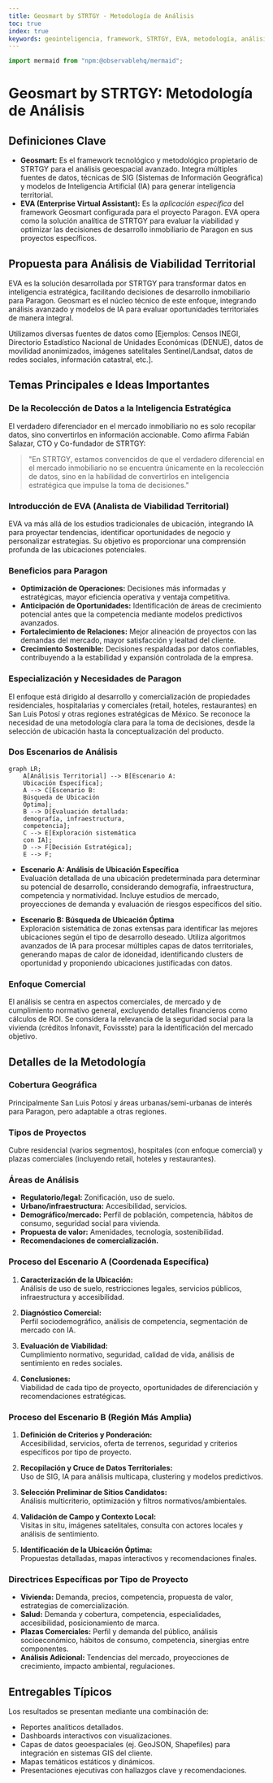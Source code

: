 ```yaml
---
title: Geosmart by STRTGY - Metodología de Análisis
toc: true
index: true
keywords: geointeligencia, framework, STRTGY, EVA, metodología, análisis territorial, IA
---
```


```js
import mermaid from "npm:@observablehq/mermaid";
```
# Geosmart by STRTGY: Metodología de Análisis

## Definiciones Clave

*   **Geosmart:** Es el framework tecnológico y metodológico propietario de STRTGY para el análisis geoespacial avanzado. Integra múltiples fuentes de datos, técnicas de SIG (Sistemas de Información Geográfica) y modelos de Inteligencia Artificial (IA) para generar inteligencia territorial.
*   **EVA (Enterprise Virtual Assistant):** Es la *aplicación específica* del framework Geosmart configurada para el proyecto Paragon. EVA opera como la solución analítica de STRTGY para evaluar la viabilidad y optimizar las decisiones de desarrollo inmobiliario de Paragon en sus proyectos específicos.

## Propuesta para Análisis de Viabilidad Territorial

EVA es la solución desarrollada por STRTGY para transformar datos en inteligencia estratégica, facilitando decisiones de desarrollo inmobiliario para Paragon. Geosmart es el núcleo técnico de este enfoque, integrando análisis avanzado y modelos de IA para evaluar oportunidades territoriales de manera integral.

Utilizamos diversas fuentes de datos como [Ejemplos: Censos INEGI, Directorio Estadístico Nacional de Unidades Económicas (DENUE), datos de movilidad anonimizados, imágenes satelitales Sentinel/Landsat, datos de redes sociales, información catastral, etc.].

## Temas Principales e Ideas Importantes

### De la Recolección de Datos a la Inteligencia Estratégica

El verdadero diferenciador en el mercado inmobiliario no es solo recopilar datos, sino convertirlos en información accionable. Como afirma Fabián Salazar, CTO y Co-fundador de STRTGY:

> "En STRTGY, estamos convencidos de que el verdadero diferencial en el mercado inmobiliario no se encuentra únicamente en la recolección de datos, sino en la habilidad de convertirlos en inteligencia estratégica que impulse la toma de decisiones."

### Introducción de EVA (Analista de Viabilidad Territorial)

EVA va más allá de los estudios tradicionales de ubicación, integrando IA para proyectar tendencias, identificar oportunidades de negocio y personalizar estrategias. Su objetivo es proporcionar una comprensión profunda de las ubicaciones potenciales.

### Beneficios para Paragon

- **Optimización de Operaciones:** Decisiones más informadas y estratégicas, mayor eficiencia operativa y ventaja competitiva.
- **Anticipación de Oportunidades:** Identificación de áreas de crecimiento potencial antes que la competencia mediante modelos predictivos avanzados.
- **Fortalecimiento de Relaciones:** Mejor alineación de proyectos con las demandas del mercado, mayor satisfacción y lealtad del cliente.
- **Crecimiento Sostenible:** Decisiones respaldadas por datos confiables, contribuyendo a la estabilidad y expansión controlada de la empresa.

### Especialización y Necesidades de Paragon

El enfoque está dirigido al desarrollo y comercialización de propiedades residenciales, hospitalarias y comerciales (retail, hoteles, restaurantes) en San Luis Potosí y otras regiones estratégicas de México. Se reconoce la necesidad de una metodología clara para la toma de decisiones, desde la selección de ubicación hasta la conceptualización del producto.

### Dos Escenarios de Análisis

```mermaid
graph LR;
    A[Análisis Territorial] --> B[Escenario A: 
    Ubicación Específica];
    A --> C[Escenario B:
    Búsqueda de Ubicación
    Óptima];
    B --> D[Evaluación detallada:
    demografía, infraestructura,
    competencia];
    C --> E[Exploración sistemática
    con IA];
    D --> F[Decisión Estratégica];
    E --> F;
```

- **Escenario A: Análisis de Ubicación Específica**  
  Evaluación detallada de una ubicación predeterminada para determinar su potencial de desarrollo, considerando demografía, infraestructura, competencia y normatividad. Incluye estudios de mercado, proyecciones de demanda y evaluación de riesgos específicos del sitio.

- **Escenario B: Búsqueda de Ubicación Óptima**  
  Exploración sistemática de zonas extensas para identificar las mejores ubicaciones según el tipo de desarrollo deseado. Utiliza algoritmos avanzados de IA para procesar múltiples capas de datos territoriales, generando mapas de calor de idoneidad, identificando clusters de oportunidad y proponiendo ubicaciones justificadas con datos.

### Enfoque Comercial

El análisis se centra en aspectos comerciales, de mercado y de cumplimiento normativo general, excluyendo detalles financieros como cálculos de ROI. Se considera la relevancia de la seguridad social para la vivienda (créditos Infonavit, Fovissste) para la identificación del mercado objetivo.

## Detalles de la Metodología

### Cobertura Geográfica

Principalmente San Luis Potosí y áreas urbanas/semi-urbanas de interés para Paragon, pero adaptable a otras regiones.

### Tipos de Proyectos

Cubre residencial (varios segmentos), hospitales (con enfoque comercial) y plazas comerciales (incluyendo retail, hoteles y restaurantes).

### Áreas de Análisis

- **Regulatorio/legal:** Zonificación, uso de suelo.
- **Urbano/infraestructura:** Accesibilidad, servicios.
- **Demográfico/mercado:** Perfil de población, competencia, hábitos de consumo, seguridad social para vivienda.
- **Propuesta de valor:** Amenidades, tecnología, sostenibilidad.
- **Recomendaciones de comercialización.**

### Proceso del Escenario A (Coordenada Específica)

<!-- Insertar Diagrama Flujo Escenario A -->

1. **Caracterización de la Ubicación:**  
   Análisis de uso de suelo, restricciones legales, servicios públicos, infraestructura y accesibilidad.

2. **Diagnóstico Comercial:**  
   Perfil sociodemográfico, análisis de competencia, segmentación de mercado con IA.

3. **Evaluación de Viabilidad:**  
   Cumplimiento normativo, seguridad, calidad de vida, análisis de sentimiento en redes sociales.

4. **Conclusiones:**  
   Viabilidad de cada tipo de proyecto, oportunidades de diferenciación y recomendaciones estratégicas.

### Proceso del Escenario B (Región Más Amplia)

<!-- Insertar Diagrama Flujo Escenario B -->

1. **Definición de Criterios y Ponderación:**  
   Accesibilidad, servicios, oferta de terrenos, seguridad y criterios específicos por tipo de proyecto.

2. **Recopilación y Cruce de Datos Territoriales:**  
   Uso de SIG, IA para análisis multicapa, clustering y modelos predictivos.

3. **Selección Preliminar de Sitios Candidatos:**  
   Análisis multicriterio, optimización y filtros normativos/ambientales.

4. **Validación de Campo y Contexto Local:**  
   Visitas in situ, imágenes satelitales, consulta con actores locales y análisis de sentimiento.

5. **Identificación de la Ubicación Óptima:**  
   Propuestas detalladas, mapas interactivos y recomendaciones finales.

### Directrices Específicas por Tipo de Proyecto

- **Vivienda:** Demanda, precios, competencia, propuesta de valor, estrategias de comercialización.
- **Salud:** Demanda y cobertura, competencia, especialidades, accesibilidad, posicionamiento de marca.
- **Plazas Comerciales:** Perfil y demanda del público, análisis socioeconómico, hábitos de consumo, competencia, sinergias entre componentes.
- **Análisis Adicional:** Tendencias del mercado, proyecciones de crecimiento, impacto ambiental, regulaciones.

## Entregables Típicos

Los resultados se presentan mediante una combinación de:

*   Reportes analíticos detallados.
*   Dashboards interactivos con visualizaciones.
*   Capas de datos geoespaciales (ej. GeoJSON, Shapefiles) para integración en sistemas GIS del cliente.
*   Mapas temáticos estáticos y dinámicos.
*   Presentaciones ejecutivas con hallazgos clave y recomendaciones.

